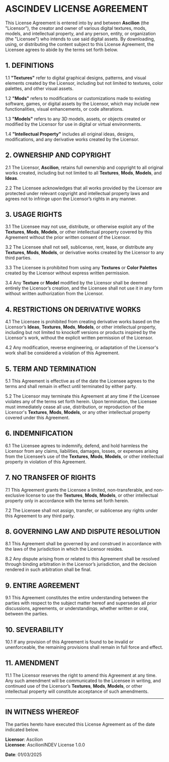 # ASCINDEV LICENSE AGREEMENT

This License Agreement is entered into by and between **Ascilion** (the "Licensor"), the creator and owner of various digital textures, mods, models, and intellectual property, and any person, entity, or organization (the "Licensee") who intends to use said digital assets. By downloading, using, or distributing the content subject to this License Agreement, the Licensee agrees to abide by the terms set forth below.

## 1. DEFINITIONS

1.1 **"Textures"** refer to digital graphical designs, patterns, and visual elements created by the Licensor, including but not limited to textures, color palettes, and other visual assets.

1.2 **"Mods"** refers to modifications or customizations made to existing software, games, or digital assets by the Licensor, which may include new functionalities, visual enhancements, or code alterations.

1.3 **"Models"** refers to any 3D models, assets, or objects created or modified by the Licensor for use in digital or virtual environments.

1.4 **"Intellectual Property"** includes all original ideas, designs, modifications, and any derivative works created by the Licensor.

## 2. OWNERSHIP AND COPYRIGHT

2.1 The Licensor, **Ascilion**, retains full ownership and copyright to all original works created, including but not limited to all **Textures**, **Mods**, **Models**, and **Ideas**.

2.2 The Licensee acknowledges that all works provided by the Licensor are protected under relevant copyright and intellectual property laws and agrees not to infringe upon the Licensor’s rights in any manner.

## 3. USAGE RIGHTS

3.1 The Licensee may not use, distribute, or otherwise exploit any of the **Textures**, **Mods**, **Models**, or other intellectual property covered by this Agreement without the prior written consent of the Licensor.

3.2 The Licensee shall not sell, sublicense, rent, lease, or distribute any **Textures**, **Mods**, **Models**, or derivative works created by the Licensor to any third parties.

3.3 The Licensee is prohibited from using any **Textures** or **Color Palettes** created by the Licensor without express written permission.

3.4 Any **Texture** or **Model** modified by the Licensor shall be deemed entirely the Licensor’s creation, and the Licensee shall not use it in any form without written authorization from the Licensor.

## 4. RESTRICTIONS ON DERIVATIVE WORKS

4.1 The Licensee is prohibited from creating derivative works based on the Licensor’s **Ideas**, **Textures**, **Mods**, **Models**, or other intellectual property, including but not limited to knockoff versions or products inspired by the Licensor's work, without the explicit written permission of the Licensor.

4.2 Any modification, reverse engineering, or adaptation of the Licensor's work shall be considered a violation of this Agreement.

## 5. TERM AND TERMINATION

5.1 This Agreement is effective as of the date the Licensee agrees to the terms and shall remain in effect until terminated by either party.

5.2 The Licensor may terminate this Agreement at any time if the Licensee violates any of the terms set forth herein. Upon termination, the Licensee must immediately cease all use, distribution, or reproduction of the Licensor's **Textures**, **Mods**, **Models**, or any other intellectual property covered under this Agreement.

## 6. INDEMNIFICATION

6.1 The Licensee agrees to indemnify, defend, and hold harmless the Licensor from any claims, liabilities, damages, losses, or expenses arising from the Licensee’s use of the **Textures**, **Mods**, **Models**, or other intellectual property in violation of this Agreement.

## 7. NO TRANSFER OF RIGHTS

7.1 This Agreement grants the Licensee a limited, non-transferable, and non-exclusive license to use the **Textures**, **Mods**, **Models**, or other intellectual property only in accordance with the terms set forth herein.

7.2 The Licensee shall not assign, transfer, or sublicense any rights under this Agreement to any third party.

## 8. GOVERNING LAW AND DISPUTE RESOLUTION

8.1 This Agreement shall be governed by and construed in accordance with the laws of the jurisdiction in which the Licensor resides.

8.2 Any dispute arising from or related to this Agreement shall be resolved through binding arbitration in the Licensor’s jurisdiction, and the decision rendered in such arbitration shall be final.

## 9. ENTIRE AGREEMENT

9.1 This Agreement constitutes the entire understanding between the parties with respect to the subject matter hereof and supersedes all prior discussions, agreements, or understandings, whether written or oral, between the parties.

## 10. SEVERABILITY

10.1 If any provision of this Agreement is found to be invalid or unenforceable, the remaining provisions shall remain in full force and effect.

## 11. AMENDMENT

11.1 The Licensor reserves the right to amend this Agreement at any time. Any such amendment will be communicated to the Licensee in writing, and continued use of the Licensor’s **Textures**, **Mods**, **Models**, or other intellectual property will constitute acceptance of such amendments.

---

## IN WITNESS WHEREOF

The parties hereto have executed this License Agreement as of the date indicated below.

**Licensor**: Ascilion  
**Licensee**: AscilionINDEV License 1.0.0  

**Date**: 01/03/2025
